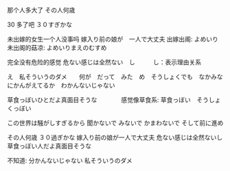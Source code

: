 
那个人多大了
その人何歳


30 多了吧
３０すぎかな

未出嫁的女生一个人没事吗
嫁入り前の娘が　一人で大丈夫      出嫁出阁: よめいり　    未出阁的菇凉: よめいりまえのむすめ

完全没有危险的感觉
危ない感じは全然ない　し　　　し：表示理由关系

え　私そういうのダメ　　何が　だって　みた　め　そうしょくでも　なかみなにかんがえてるか　わかんないじゃない

草食っぼいひとだよ真面目そうな　　　　感觉像草食系: 草食っぼい　そうしょくっぼい　

この世界は騒がしすぎるから
聞かないで
みないで
かまわないで
そして前に進め


その人何歳
３０過ぎかな
嫁入り前の娘が一人で大丈夫
危ない感じは全然ないし
草食っぼい人だよ真面目そうな　　

不知道: 分かんないじゃない
私そういうのダメ
